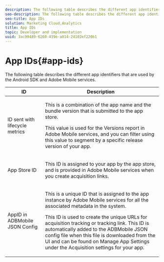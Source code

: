 ```yaml
---
description: The following table describes the different app identifiers that are used by the Android SDK and Adobe Mobile services.
seo-description: The following table describes the different app identifiers that are used by the Android SDK and Adobe Mobile services.
seo-title: App IDs
solution: Marketing Cloud,Analytics
title: App IDs
topic: Developer and implementation
uuid: 3ac99489-6269-439e-a814-24102ef220b1
---
```


# App IDs{#app-ids}

The following table describes the different app identifiers that are used by the Android SDK and Adobe Mobile services.

<table id="table_6411AFB4F30544B58AA29A4C589F0AC8"> 
 <thead> 
  <tr> 
   <th colname="col1" class="entry"> ID </th> 
   <th colname="col2" class="entry"> Description </th> 
  </tr>
 </thead>
 <tbody> 
  <tr> 
   <td colname="col1"> ID sent with lifecycle metrics </td> 
   <td colname="col2"> <p>This is a combination of the app name and the bundle version that is submitted to the app store. </p> <p> This value is used for the <span class="uicontrol"> Versions</span> report in Adobe Mobile services, and you can filter using this value to segment by a specific release version of your app. </p> </td> 
  </tr> 
  <tr> 
   <td colname="col1"> App Store ID </td> 
   <td colname="col2"> <p>This ID is assigned to your app by the app store, and is provided in Adobe Mobile services when you create acquisition links. </p> </td> 
  </tr> 
  <tr> 
   <td colname="col1"> AppID in ADBMobile JSON Config </td> 
   <td colname="col2"> <p>This is a unique ID that is assigned to the app instance by Adobe Mobile services for all the associated metadata in the system. </p> <p>This ID is used to create the unique URLs for acquisition tracking or tracking link. This ID is automatically added to the ADBMobile JSON config file when this file is downloaded from the UI and can be found on <span class="wintitle"> Manage App Settings</span> under the <span class="uicontrol"> Acquisition</span> settings for your app. </p> </td> 
  </tr> 
 </tbody> 
</table>

